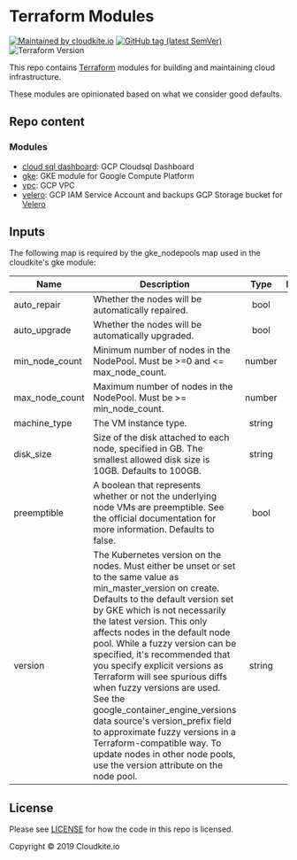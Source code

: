 # Terraform Modules

[![Maintained by cloudkite.io](https://img.shields.io/badge/maintained%20by-cloudkite.io-%235849a6.svg)](https://cloudkite.io/)
[![GitHub tag (latest SemVer)](https://img.shields.io/github/tag/cloudkite-io/terraform-modules.svg?label=latest)](https://github.com/cloudkite-io/terraform-modules/releases/latest)
![Terraform Version](https://img.shields.io/badge/tf-%3E%3D0.12.9-blue.svg)

This repo contains
[Terraform](https://www.terraform.io/docs/configuration/modules.html)
modules for building and maintaining cloud infrastructure.

These modules are opinionated based on what we consider good defaults.

## Repo content

<!-- markdownlint-disable MD013 -->

### Modules

* [cloud sql dashboard](https://github.com/cloudkite-io/terraform-modules/tree/master/modules/gcp/cloudsql-dashboard): GCP Cloudsql Dashboard
* [gke](https://github.com/cloudkite-io/terraform-modules/tree/master/modules/gcp/gke): GKE module for Google Compute Platform
* [vpc](https://github.com/cloudkite-io/terraform-modules/tree/master/modules/gcp/vpc): GCP VPC
* [velero](https://github.com/cloudkite-io/terraform-modules/tree/master/modules/gcp/velero): GCP IAM Service Account and backups GCP Storage bucket for [Velero](https://velero.io)

## Inputs

The following map is required by the gke_nodepools map used in the cloudkite's gke module:

| Name | Description | Type | Required |
|------|-------------|:----:|:-----:|
| auto\_repair | Whether the nodes will be automatically repaired. | bool | yes |
| auto\_upgrade | Whether the nodes will be automatically upgraded. | bool | yes |
| min\_node\_count | Minimum number of nodes in the NodePool. Must be >=0 and <= max_node_count. | number| yes |
| max\_node\_count | Maximum number of nodes in the NodePool. Must be >= min_node_count. | number | yes |
| machine\_type | The VM instance type. | string | yes |
| disk\_size | Size of the disk attached to each node, specified in GB. The smallest allowed disk size is 10GB. Defaults to 100GB. | string | yes |
| preemptible | A boolean that represents whether or not the underlying node VMs are preemptible. See the official documentation for more information. Defaults to false. | bool | yes |
| version | The Kubernetes version on the nodes. Must either be unset or set to the same value as min_master_version on create. Defaults to the default version set by GKE which is not necessarily the latest version. This only affects nodes in the default node pool. While a fuzzy version can be specified, it's recommended that you specify explicit versions as Terraform will see spurious diffs when fuzzy versions are used. See the google_container_engine_versions data source's version_prefix field to approximate fuzzy versions in a Terraform-compatible way. To update nodes in other node pools, use the version attribute on the node pool. | string | yes |

## License

Please see [LICENSE](https://github.com/cloudkite-io/terraform-modules/blob/master/LICENSE) for how the code in this
repo is licensed.

Copyright &copy; 2019 Cloudkite.io
